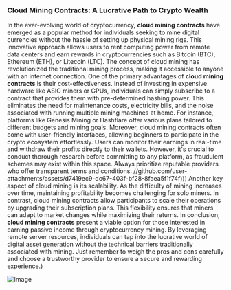 ### Cloud Mining Contracts: A Lucrative Path to Crypto Wealth
In the ever-evolving world of cryptocurrency, **cloud mining contracts** have emerged as a popular method for individuals seeking to mine digital currencies without the hassle of setting up physical mining rigs. This innovative approach allows users to rent computing power from remote data centers and earn rewards in cryptocurrencies such as Bitcoin (BTC), Ethereum (ETH), or Litecoin (LTC). The concept of cloud mining has revolutionized the traditional mining process, making it accessible to anyone with an internet connection.
One of the primary advantages of **cloud mining contracts** is their cost-effectiveness. Instead of investing in expensive hardware like ASIC miners or GPUs, individuals can simply subscribe to a contract that provides them with pre-determined hashing power. This eliminates the need for maintenance costs, electricity bills, and the noise associated with running multiple mining machines at home. For instance, platforms like Genesis Mining or Hashflare offer various plans tailored to different budgets and mining goals.
Moreover, cloud mining contracts often come with user-friendly interfaces, allowing beginners to participate in the crypto ecosystem effortlessly. Users can monitor their earnings in real-time and withdraw their profits directly to their wallets. However, it's crucial to conduct thorough research before committing to any platform, as fraudulent schemes may exist within this space. Always prioritize reputable providers who offer transparent terms and conditions.
 //github.com/user-attachments/assets/d7419ec9-dc67-403f-bf28-8faea5f1f74f)))
Another key aspect of cloud mining is its scalability. As the difficulty of mining increases over time, maintaining profitability becomes challenging for solo miners. In contrast, cloud mining contracts allow participants to scale their operations by upgrading their subscription plans. This flexibility ensures that miners can adapt to market changes while maximizing their returns.
In conclusion, **cloud mining contracts** present a viable option for those interested in earning passive income through cryptocurrency mining. By leveraging remote server resources, individuals can tap into the lucrative world of digital asset generation without the technical barriers traditionally associated with mining. Just remember to weigh the pros and cons carefully and choose a trustworthy provider to ensure a secure and rewarding experience.)

![Image](https://github.com/user-attachments/assets/4a25d116-2220-4385-b08e-f287af8fcbc4)
